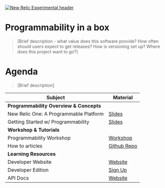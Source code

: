 [![New Relic Experimental header](https://github.com/newrelic/open-source-office/raw/master/examples/categories/images/Experimental.png)](https://github.com/newrelic/open-source-office/blob/master/examples/categories/index.md#category-new-relic-experimental)

# Programmability in a box

>[Brief description - what value does this software provide? How often should users expect to get releases? How is versioning set up? Where does this project want to go?]

# Agenda

>[Brief description]

| Subject | Material |
|---|---|
| **Programmability Overview & Concepts** | |
| New Relic One: A Programmable Platform | [Slides](https://docs.google.com/presentation/d/1T3ZzRQ8EYxAQOhf2ngG11jHPuATdhuDJniqiJljZOcI/edit?usp=sharing) |
| Getting Started w/ Programmability  | [Slides](https://docs.google.com/presentation/d/1qWar9oum_4fSCCMMRONbvkA6E1cmXlNzw9euNmOrm4o/edit?usp=sharing) |
| **Workshop & Tutorials** | |
| Programmability Workshop | [Workshop](https://github.com/newrelic/nr1-workshop) |
| How to articles | [Github Repo](https://github.com/newrelic/nr1-how-to) |
| **Learning Resources** | |
| Developer Website | [Website](https://developer.newrelic.com/) |
| Developer Edition | [Sign Up](https://newrelic.com/signup?partner=Developer+Edition) |
| API Docs | [Website](https://developer.newrelic.com/client-side-sdk/index.html#components/AutoSizer) |
